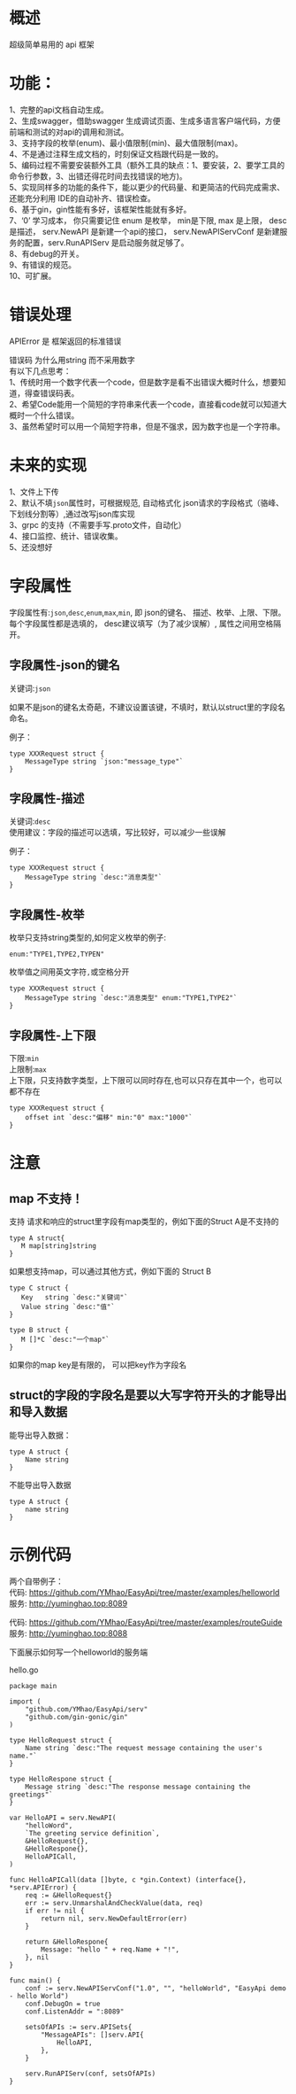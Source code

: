 # 概述

超级简单易用的 api 框架

# 功能：
1、完整的api文档自动生成。   
2、生成swagger，借助swagger 生成调试页面、生成多语言客户端代码，方便前端和测试的对api的调用和测试。   
3、支持字段的枚举(enum)、最小值限制(min)、最大值限制(max)。   
4、不是通过注释生成文档的，时刻保证文档跟代码是一致的。   
5、编码过程不需要安装额外工具（额外工具的缺点：1、要安装，2、要学工具的命令行参数，3、出错还得花时间去找错误的地方)。    
5、实现同样多的功能的条件下，能以更少的代码量、和更简洁的代码完成需求、还能充分利用 IDE的自动补齐、错误检查。    
6、基于gin，gin性能有多好，该框架性能就有多好。   
7、‘0’ 学习成本， 你只需要记住 enum 是枚举， min是下限, max 是上限， desc是描述， serv.NewAPI 是新建一个api的接口， serv.NewAPIServConf 是新建服务的配置，serv.RunAPIServ 是启动服务就足够了。   
8、有debug的开关。   
9、有错误的规范。    
10、可扩展。   

# 错误处理

APIError 是 框架返回的标准错误   

错误码 为什么用string 而不采用数字    
有以下几点思考：   
1、传统时用一个数字代表一个code，但是数字是看不出错误大概时什么，想要知道，得查错误码表。   
2、希望Code能用一个简短的字符串来代表一个code，直接看code就可以知道大概时一个什么错误。   
3、虽然希望时可以用一个简短字符串，但是不强求，因为数字也是一个字符串。

# 未来的实现

1、文件上下传  
2、默认不填`json`属性时，可根据规范, 自动格式化 json请求的字段格式（骆峰、下划线分割等）,通过改写json库实现   
3、grpc 的支持（不需要手写.proto文件，自动化）   
4、接口监控、统计、错误收集。   
5、还没想好  

# 字段属性

字段属性有:`json`,`desc`,`enum`,`max`,`min`, 即 json的键名、 描述、枚举、上限、下限。   
每个字段属性都是选填的， desc建议填写（为了减少误解）, 属性之间用空格隔开。   

## 字段属性-json的键名

关键词:`json`   

如果不是json的键名太奇葩，不建议设置该键，不填时，默认以struct里的字段名命名。   

例子：

```golang
type XXXRequest struct {
	MessageType string `json:"message_type"`
}
```

## 字段属性-描述

关键词:`desc`   
使用建议：字段的描述可以选填，写比较好，可以减少一些误解   

例子：

```golang
type XXXRequest struct {
	MessageType string `desc:"消息类型"`
}
```

## 字段属性-枚举

枚举只支持string类型的,如何定义枚举的例子:   

`enum:"TYPE1,TYPE2,TYPEN"`

枚举值之间用英文字符`,`或空格分开   
```golang
type XXXRequest struct {
	MessageType string `desc:"消息类型" enum:"TYPE1,TYPE2"`
}
```

## 字段属性-上下限

下限:`min`   
上限制:`max`   
上下限，只支持数字类型，上下限可以同时存在,也可以只存在其中一个，也可以都不存在   

```golang
type XXXRequest struct {
	offset int `desc:"偏移" min:"0" max:"1000"`
}
```

# 注意 

## map 不支持！

 支持 请求和响应的struct里字段有map类型的，例如下面的Struct A是不支持的   
 ```golang
 type A struct{
	M map[string]string
 }
 ```
如果想支持map，可以通过其他方式，例如下面的 Struct B  

 ```golang
type C struct {
	Key   string `desc:"关键词"`
	Value string `desc:"值"`
}

 type B struct {
	M []*C `desc:"一个map"`
 }
 ```

 如果你的map key是有限的， 可以把key作为字段名   

## struct的字段的字段名是要以大写字符开头的才能导出和导入数据

能导出导入数据：
```golang
type A struct {
	Name string
}
```

不能导出导入数据
```golang
type A struct {
	name string
}
```


# 示例代码

两个自带例子：   
代码: https://github.com/YMhao/EasyApi/tree/master/examples/helloworld   
服务: http://yuminghao.top:8089


代码: https://github.com/YMhao/EasyApi/tree/master/examples/routeGuide   
服务: http://yuminghao.top:8088


下面展示如何写一个helloworld的服务端   

hello.go
```golang
package main

import (
	"github.com/YMhao/EasyApi/serv"
	"github.com/gin-gonic/gin"
)

type HelloRequest struct {
	Name string `desc:"The request message containing the user's name."`
}

type HelloRespone struct {
	Message string `desc:"The response message containing the greetings"`
}

var HelloAPI = serv.NewAPI(
	"helloWord",
	`The greeting service definition`,
	&HelloRequest{},
	&HelloRespone{},
	HelloAPICall,
)

func HelloAPICall(data []byte, c *gin.Context) (interface{}, *serv.APIError) {
	req := &HelloRequest{}
	err := serv.UnmarshalAndCheckValue(data, req)
	if err != nil {
		return nil, serv.NewDefaultError(err)
	}

	return &HelloRespone{
		Message: "hello " + req.Name + "!",
	}, nil
}

func main() {
	conf := serv.NewAPIServConf("1.0", "", "helloWorld", "EasyApi demo - hello World")
	conf.DebugOn = true
	conf.ListenAddr = ":8089"

	setsOfAPIs := serv.APISets{
		"MessageAPIs": []serv.API{
			HelloAPI,
		},
	}

	serv.RunAPIServ(conf, setsOfAPIs)
}

```

